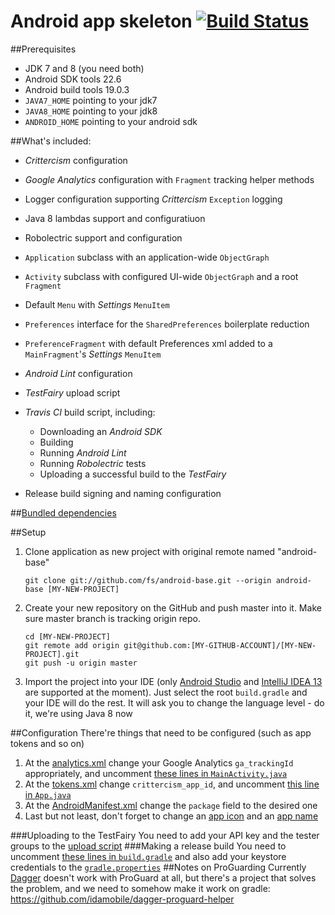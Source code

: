 Android app skeleton [![Build Status](https://travis-ci.org/fs/android-base.png)](https://travis-ci.org/fs/android-base)
================================================
##Prerequisites
* JDK 7 and 8 (you need both)
* Android SDK tools 22.6
* Android build tools 19.0.3
* `JAVA7_HOME` pointing to your jdk7
* `JAVA8_HOME` pointing to your jdk8
* `ANDROID_HOME` pointing to your android sdk

##What's included:
* *Crittercism* configuration
* *Google Analytics* configuration with `Fragment` tracking helper methods
* Logger configuration supporting *Crittercism* `Exception` logging
* Java 8 lambdas support and configuratiuon
* Robolectric support and configuration
* `Application` subclass with an application-wide `ObjectGraph`
* `Activity` subclass with configured UI-wide `ObjectGraph` and a root `Fragment`
* Default `Menu` with *Settings* `MenuItem`
* `Preferences` interface for the `SharedPreferences` boilerplate reduction
* `PreferenceFragment` with default Preferences xml added to a `MainFragment`'s *Settings* `MenuItem`
* *Android Lint* configuration
* *TestFairy* upload script
* *Travis CI* build script, including:

    * Downloading an *Android SDK*
    * Building
    * Running *Android Lint*
    * Running *Robolectric* tests
    * Uploading a successful build to the *TestFairy*
* Release build signing and naming configuration

##[Bundled dependencies][1]

##Setup
 1. Clone application as new project with original remote named "android-base"

    	git clone git://github.com/fs/android-base.git --origin android-base [MY-NEW-PROJECT]

 2. Create your new repository on the GitHub and push master into it. Make sure master branch is tracking origin repo.

        cd [MY-NEW-PROJECT]
    	git remote add origin git@github.com:[MY-GITHUB-ACCOUNT]/[MY-NEW-PROJECT].git
    	git push -u origin master

 3. Import the project into your IDE (only [Android Studio][2] and [IntelliJ IDEA 13][3] are supported at the moment).
Just select the root `build.gradle` and your IDE will do the rest.
It will ask you to change the language level - do it, we're using Java 8 now

##Configuration
There're things that need to be configured (such as app tokens and so on)

1. At the [analytics.xml][4] change your Google Analytics `ga_trackingId` appropriately, and uncomment [these lines in `MainActivity.java`][5]
2. At the [tokens.xml][6] change `crittercism_app_id`, and uncomment [this line in `App.java`][7]
3. At the [AndroidManifest.xml][8] change the `package` field to the desired one
4. Last but not least, don't forget to change an [app icon][9] and an [app name][10]

###Uploading to the TestFairy
You need to add your API key and the tester groups to the [upload script][11]
###Making a release build
You need to uncomment [these lines in `build.gradle`][12] and also add your keystore credentials to the [`gradle.properties`][13]
##Notes on ProGuarding
Currently [Dagger][14] doesn't work with ProGuard at all, but there's a project that solves the problem, and we need to somehow make it work on gradle: https://github.com/idamobile/dagger-proguard-helper


  [1]: DEPENDENCIES.md
  [2]: http://developer.android.com/sdk/installing/studio.html
  [3]: http://www.jetbrains.com/idea/
  [4]: app/src/main/res/values/analytics.xml
  [5]: app/src/main/java/com/flatsoft/base/MainActivity.java#L55-L63
  [6]: app/src/main/res/values/tokens.xml
  [7]: app/src/main/java/com/flatsoft/base/App.java#L30
  [8]: app/src/main/AndroidManifest.xml
  [9]: app/src/main/res/drawable-xhdpi/ic_launcher.png
  [10]: app/src/main/res/values/strings.xml#L3
  [11]: testfairy-upload.sh#L4-L5
  [12]: app/build.gradle#L33-L50
  [13]: app/gradle.properties
  [14]: https://github.com/square/dagger